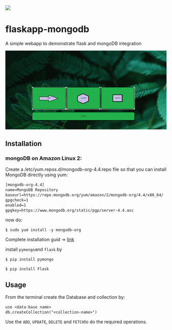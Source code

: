 ![](https://img.shields.io/badge/Python-3-green?style=for-the-badge)

# flaskapp-mongodb

A simple webapp to demonstrate flask and mongoDB integration

![](static/webmage.png)

## Installation 

### mongoDB on Amazon Linux 2:

Create a /etc/yum.repos.d/mongodb-org-4.4.repo file so that you can install MongoDB directly using yum:

```
[mongodb-org-4.4]
name=MongoDB Repository
baseurl=https://repo.mongodb.org/yum/amazon/2/mongodb-org/4.4/x86_64/
gpgcheck=1
enabled=1
gpgkey=https://www.mongodb.org/static/pgp/server-4.4.asc
```

now  do:

```
$ sudo yum install -y mongodb-org
```

Complete installation guid -> [link](https://docs.mongodb.com/manual/administration/install-community/)

install `pymongo`and `flask` by 

```
$ pip install pymongo
```

```
$ pip install Flask
```

## Usage

From the terminal create the Database and collection by:

```
use <data-base name>
db.createCollection("<collection-name>")
```

Use the `ADD`, `UPDATE`, `DELETE` and `FETCH`to do the required operations.
